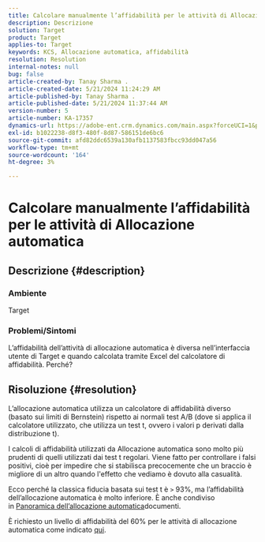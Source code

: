 ```yaml
---
title: Calcolare manualmente l’affidabilità per le attività di Allocazione automatica
description: Descrizione
solution: Target
product: Target
applies-to: Target
keywords: KCS, Allocazione automatica, affidabilità
resolution: Resolution
internal-notes: null
bug: false
article-created-by: Tanay Sharma .
article-created-date: 5/21/2024 11:24:29 AM
article-published-by: Tanay Sharma .
article-published-date: 5/21/2024 11:37:44 AM
version-number: 5
article-number: KA-17357
dynamics-url: https://adobe-ent.crm.dynamics.com/main.aspx?forceUCI=1&pagetype=entityrecord&etn=knowledgearticle&id=d84ee9a9-6417-ef11-9f8a-6045bd006b25
exl-id: b1022238-d8f3-480f-8d87-586151de6bc6
source-git-commit: afd82ddc6539a130afb1137583fbcc93dd047a56
workflow-type: tm+mt
source-wordcount: '164'
ht-degree: 3%

---
```


# Calcolare manualmente l’affidabilità per le attività di Allocazione automatica

## Descrizione {#description}


### Ambiente

Target

### Problemi/Sintomi

L’affidabilità dell’attività di allocazione automatica è diversa nell’interfaccia utente di Target e quando calcolata tramite Excel del calcolatore di affidabilità. Perché?


## Risoluzione {#resolution}


L’allocazione automatica utilizza un calcolatore di affidabilità diverso (basato sui limiti di Bernstein) rispetto ai normali test A/B (dove si applica il calcolatore utilizzato, che utilizza un test t, ovvero i valori p derivati dalla distribuzione t).

I calcoli di affidabilità utilizzati da Allocazione automatica sono molto più prudenti di quelli utilizzati dai test t regolari. Viene fatto per controllare i falsi positivi, cioè per impedire che si stabilisca precocemente che un braccio è migliore di un altro quando l&#39;effetto che vediamo è dovuto alla casualità.

Ecco perché la classica fiducia basata sui test t è `>`  93%, ma l’affidabilità dell’allocazione automatica è molto inferiore. È anche condiviso in [Panoramica dell’allocazione automatica](https://experienceleague.adobe.com/docs/target/using/activities/auto-allocate/automated-traffic-allocation.html?lang=en#section_98388996F0584E15BF3A99C57EEB7629)documenti.

È richiesto un livello di affidabilità del 60% per le attività di allocazione automatica come indicato [qui](https://experienceleague.adobe.com/docs/target/using/activities/auto-allocate/determine-winner.html?lang=en#section_C8E068512A93458D8C006760B1C0B6A2).
